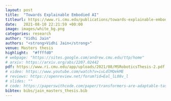 ```yaml
---
layout: post
title:  "Towards Explainable Embodied AI"
titleurl: https://www.ri.cmu.edu/publications/towards-explainable-embodied-ai/
date:   2021-08-10 22:21:59 +00:00
image: images/white_bg.png
categories: research
author: "Vidhi Jain"
authors: "<strong>Vidhi Jain</strong>"
venue: Masters thesis
highlight:  "#ffffd0"
# webpage: "https://sites.google.com/andrew.cmu.edu/ttp/home"
# arxiv: https://arxiv.org/abs/2207.02442
pdf: https://www.ri.cmu.edu/app/uploads/2021/08/MSRoboticsThesis-2.pdf
# video: https://www.youtube.com/watch?v=ivLdlMQekME
# reviews: https://openreview.net/forum?id=Eal_lL08v_l
# slides: ""
# code: https://paperswithcode.com/paper/transformers-are-adaptable-task-planners
bibtex: bibs/jain_masters_thesis.bib
---
```

